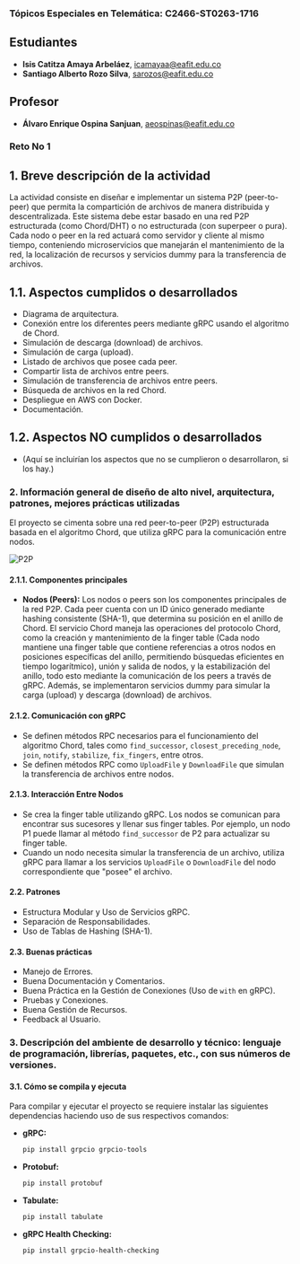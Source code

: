 ### Tópicos Especiales en Telemática: C2466-ST0263-1716

## Estudiantes
- **Isis Catitza Amaya Arbeláez**, [icamayaa@eafit.edu.co](mailto:icamayaa@eafit.edu.co)
- **Santiago Alberto Rozo Silva**, [sarozos@eafit.edu.co](mailto:sarozos@eafit.edu.co)

## Profesor
- **Álvaro Enrique Ospina Sanjuan**, [aeospinas@eafit.edu.co](mailto:aeospinas@eafit.edu.co)

### Reto No 1

## 1. Breve descripción de la actividad
La actividad consiste en diseñar e implementar un sistema P2P (peer-to-peer) que permita la compartición de archivos de manera distribuida y descentralizada. Este sistema debe estar basado en una red P2P estructurada (como Chord/DHT) o no estructurada (con superpeer o pura). Cada nodo o peer en la red actuará como servidor y cliente al mismo tiempo, conteniendo microservicios que manejarán el mantenimiento de la red, la localización de recursos y servicios dummy para la transferencia de archivos.

## 1.1. Aspectos cumplidos o desarrollados
- Diagrama de arquitectura.
- Conexión entre los diferentes peers mediante gRPC usando el algoritmo de Chord.
- Simulación de descarga (download) de archivos.
- Simulación de carga (upload).
- Listado de archivos que posee cada peer.
- Compartir lista de archivos entre peers.
- Simulación de transferencia de archivos entre peers.
- Búsqueda de archivos en la red Chord.
- Despliegue en AWS con Docker.
- Documentación.

## 1.2. Aspectos NO cumplidos o desarrollados
- (Aquí se incluirían los aspectos que no se cumplieron o desarrollaron, si los hay.)

### 2. Información general de diseño de alto nivel, arquitectura, patrones, mejores prácticas utilizadas
El proyecto se cimenta sobre una red peer-to-peer (P2P) estructurada basada en el algoritmo Chord, que utiliza gRPC para la comunicación entre nodos.

![P2P](https://github.com/user-attachments/assets/48f152bf-87f8-4818-ac21-65429d5d6fdb)

#### 2.1.1. Componentes principales
- **Nodos (Peers):**
  Los nodos o peers son los componentes principales de la red P2P. Cada peer cuenta con un ID único generado mediante hashing consistente (SHA-1), que determina su posición en el anillo de Chord. El servicio Chord maneja las operaciones del protocolo Chord, como la creación y mantenimiento de la finger table (Cada nodo mantiene una finger table que contiene referencias a otros nodos en posiciones específicas del anillo, permitiendo búsquedas eficientes en tiempo logarítmico), unión y salida de nodos, y la estabilización del anillo, todo esto mediante la comunicación de los peers a través de gRPC. Además, se implementaron servicios dummy para simular la carga (upload) y descarga (download) de archivos.

#### 2.1.2. Comunicación con gRPC
- Se definen métodos RPC necesarios para el funcionamiento del algoritmo Chord, tales como `find_successor`, `closest_preceding_node`, `join`, `notify`, `stabilize`, `fix_fingers`, entre otros.
- Se definen métodos RPC como `UploadFile` y `DownloadFile` que simulan la transferencia de archivos entre nodos.

#### 2.1.3. Interacción Entre Nodos
- Se crea la finger table utilizando gRPC. Los nodos se comunican para encontrar sus sucesores y llenar sus finger tables. Por ejemplo, un nodo P1 puede llamar al método `find_successor` de P2 para actualizar su finger table.
- Cuando un nodo necesita simular la transferencia de un archivo, utiliza gRPC para llamar a los servicios `UploadFile` o `DownloadFile` del nodo correspondiente que "posee" el archivo.

#### 2.2. Patrones
- Estructura Modular y Uso de Servicios gRPC.
- Separación de Responsabilidades.
- Uso de Tablas de Hashing (SHA-1).

#### 2.3. Buenas prácticas
- Manejo de Errores.
- Buena Documentación y Comentarios.
- Buena Práctica en la Gestión de Conexiones (Uso de `with` en gRPC).
- Pruebas y Conexiones.
- Buena Gestión de Recursos.
- Feedback al Usuario.

### 3. Descripción del ambiente de desarrollo y técnico: lenguaje de programación, librerías, paquetes, etc., con sus números de versiones.

#### 3.1. Cómo se compila y ejecuta
Para compilar y ejecutar el proyecto se requiere instalar las siguientes dependencias haciendo uso de sus respectivos comandos:

- **gRPC:**
  ```bash
  pip install grpcio grpcio-tools
- **Protobuf:**
  ```bash
  pip install protobuf

- **Tabulate:**
  ```bash
  pip install tabulate

- **gRPC Health Checking:**
  ```bash
  pip install grpcio-health-checking





